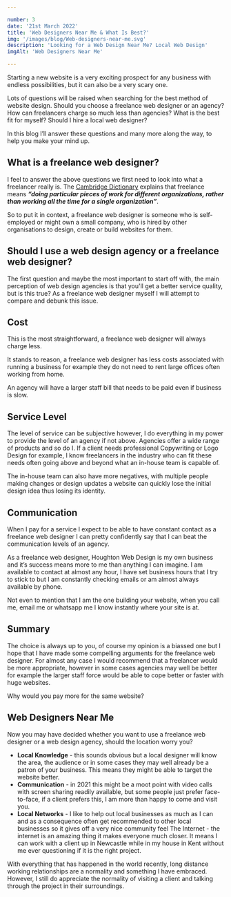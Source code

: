 ```yaml
---

number: 3
date: '21st March 2022'
title: 'Web Designers Near Me & What Is Best?'
img: '/images/blog/Web-designers-near-me.svg'
description: 'Looking for a Web Design Near Me? Local Web Design'
imgAlt: 'Web Designers Near Me'

---
```


Starting a new website is a very exciting prospect for any business with endless possibilities, but it can also be a very scary one.

Lots of questions will be raised when searching for the best method of website design.  Should you choose a freelance web designer or an agency?  How can freelancers charge so much less than agencies? What is the best fit for myself? Should I hire a local web designer?

In this blog I’ll answer these questions and many more along the way, to help you make your mind up.


## **What is a freelance web designer?**

I feel to answer the above questions we first need to look into what a freelancer really is.  The <ins>[Cambridge Dictionary](https://dictionary.cambridge.org/dictionary/english/freelance)</ins> explains that freelance means **_“doing particular pieces of work for different organizations, rather than working all the time for a single organization”_**.  

So to put it in context, a freelance web designer is someone who is self-employed or might own a small company, who is hired by other organisations to design, create or build websites for them.  


## **Should I use a web design agency or a freelance web designer?**

The first question and maybe the most important to start off with, the main perception of web design agencies is that you'll get a better service quality, but is this true? As a freelance web designer myself I will attempt to compare and debunk this issue.

## **Cost**

This is the most straightforward, a freelance web designer will always charge less. 

It stands to reason, a freelance web designer has less costs associated with running a business for example they do not need to rent large offices often working from home.  

An agency will have a larger staff bill that needs to be paid even if business is slow.

## **Service Level**

The level of service can be subjective however, I do everything in my power to provide the level of an agency if not above.  Agencies offer a wide range of products and so do I. If a client needs professional Copywriting or Logo Design for example, I know freelancers in the industry who can fit these needs often going above and beyond what an in-house team is capable of.

The in-house team can also have more negatives, with multiple people making changes or design updates a website can quickly lose the initial design idea thus losing its identity. 

## **Communication**

When I pay for a service I expect to be able to have constant contact as a freelance web designer I can pretty confidently say that I can beat the communication levels of an agency.  

As a freelance web designer, Houghton Web Design is my own business and it’s success means more to me than anything I can imagine.  I am available to contact at almost any hour, I have set business hours that I try to stick to but I am constantly checking emails or am almost always available by phone.

Not even to mention that I am the one building your website, when you call me, email me or whatsapp me I know instantly where your site is at.

## Summary

The choice is always up to you, of course my opinion is a biassed one but I hope that I have made some compelling arguments for the freelance web designer.  For almost any case I would recommend that a freelancer would be more appropriate, however in some cases agencies may well be better for example the larger staff force would be able to cope better or faster with huge websites.   

Why would you pay more for the same website?

## **Web Designers Near Me**

Now you may have decided whether you want to use a freelance web designer or a web design agency, should the location worry you?

- **Local Knowledge** - this sounds obvious but a local designer will know the area, the audience or in some cases they may well already be a patron of your business.  This means they might be able to target the website better.
- **Communication** - in 2021 this might be a moot point with video calls with screen sharing readily available, but some people just prefer face-to-face, if a client prefers this, I am more than happy to come and visit you. 
- **Local Networks** - I like to help out local businesses as much as I can and as a consequence often get recommended to other local businesses so it gives off a very nice community feel
The Internet - the internet is an amazing thing it makes everyone much closer. It means I can work with a client up in Newcastle while in my house in Kent without me ever questioning if it is the right project.

With everything that has happened in the world recently, long distance working relationships are a normality and something I have embraced. However, I still do appreciate the normality of visiting a client and talking through the project in their surroundings.
